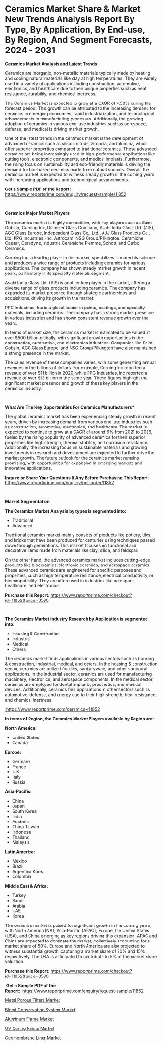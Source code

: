 <p><h1>Ceramics Market Share & Market New Trends Analysis Report By Type, By Application, By End-use, By Region, And Segment Forecasts, 2024 - 2031</h1></p><p><strong>Ceramics Market Analysis and Latest Trends</strong></p>
<p><p>Ceramics are inorganic, non-metallic materials typically made by heating and cooling natural materials like clay at high temperatures. They are widely used in a variety of applications including construction, automotive, electronics, and healthcare due to their unique properties such as heat resistance, durability, and chemical inertness.</p><p>The Ceramics Market is expected to grow at a CAGR of 4.50% during the forecast period. This growth can be attributed to the increasing demand for ceramics in emerging economies, rapid industrialization, and technological advancements in manufacturing processes. Additionally, the growing adoption of ceramics in various end-use industries such as aerospace, defense, and medical is driving market growth.</p><p>One of the latest trends in the ceramics market is the development of advanced ceramics such as silicon nitride, zirconia, and alumina, which offer superior properties compared to traditional ceramics. These advanced ceramics are being increasingly used in high-performance applications like cutting tools, electronic components, and medical implants. Furthermore, the rising focus on sustainability and eco-friendly materials is driving the demand for bio-based ceramics made from natural sources. Overall, the ceramics market is expected to witness steady growth in the coming years with increasing applications and technological advancements.</p></p>
<p><strong>Get a Sample PDF of the Report:&nbsp;</strong> <a href="https://www.reportprime.com/enquiry/request-sample/11852">https://www.reportprime.com/enquiry/request-sample/11852</a></p>
<p>&nbsp;</p>
<p><strong>Ceramics Major Market Players</strong></p>
<p><p>The ceramics market is highly competitive, with key players such as Saint-Gobain, Corning Inc, Dillmeier Glass Company, Asahi India Glass Ltd. (AIS), AGC Glass Europe, Independent Glass Co., Ltd., AJJ Glass Products Co., Ltd, PPG Industries, Inc, Astrocam, NSG Group/Pilkington, Ceramiche Caesar, Ceradyne, Industrie Ceramiche Piemme, Schott, and Carbo Ceramics.</p><p>Corning Inc, a leading player in the market, specializes in materials science and produces a wide range of products including ceramics for various applications. The company has shown steady market growth in recent years, particularly in its specialty materials segment.</p><p>Asahi India Glass Ltd. (AIS) is another key player in the market, offering a diverse range of glass products including ceramics. The company has expanded its market presence through strategic partnerships and acquisitions, driving its growth in the market.</p><p>PPG Industries, Inc is a global leader in paints, coatings, and specialty materials, including ceramics. The company has a strong market presence in various industries and has shown consistent revenue growth over the years.</p><p>In terms of market size, the ceramics market is estimated to be valued at over $500 billion globally, with significant growth opportunities in the construction, automotive, and electronics industries. Companies like Saint-Gobain, AGC Glass Europe, and NSG Group/Pilkington have also maintained a strong presence in the market.</p><p>The sales revenue of these companies varies, with some generating annual revenues in the billions of dollars. For example, Corning Inc reported a revenue of over $11 billion in 2020, while PPG Industries, Inc reported a revenue of over $13 billion in the same year. These figures highlight the significant market presence and growth of these key players in the ceramics industry.</p></p>
<p>&nbsp;</p>
<p><strong>What Are The Key Opportunities For Ceramics Manufacturers?</strong></p>
<p><p>The global ceramics market has been experiencing steady growth in recent years, driven by increasing demand from various end-use industries such as construction, automotive, electronics, and healthcare. The market is expected to continue to grow at a CAGR of around 6% from 2021 to 2026, fueled by the rising popularity of advanced ceramics for their superior properties like high strength, thermal stability, and corrosion resistance. Additionally, the increasing focus on sustainable materials and growing investments in research and development are expected to further drive the market growth. The future outlook for the ceramics market remains promising, with opportunities for expansion in emerging markets and innovative applications.</p></p>
<p><strong>Inquire or Share Your Questions If Any Before Purchasing This Report:</strong> <a href="https://www.reportprime.com/enquiry/pre-order/11852">https://www.reportprime.com/enquiry/pre-order/11852</a></p>
<p>&nbsp;</p>
<p><strong>Market Segmentation</strong></p>
<p><strong>The Ceramics Market Analysis by types is segmented into:</strong></p>
<p><ul><li>Traditional</li><li>Advanced</li></ul></p>
<p><p>Traditional ceramics market mainly consists of products like pottery, tiles, and bricks that have been produced for centuries using techniques passed down through generations. This market focuses on functional and decorative items made from materials like clay, silica, and feldspar. </p><p>On the other hand, the advanced ceramics market includes cutting-edge products like bioceramics, electronic ceramics, and aerospace ceramics. These advanced ceramics are engineered for specific purposes and properties, such as high temperature resistance, electrical conductivity, or biocompatibility. They are often used in industries like aerospace, healthcare, and electronics.</p></p>
<p><strong>Purchase this Report:&nbsp;</strong><a href="https://www.reportprime.com/checkout?id=11852&price=3590">https://www.reportprime.com/checkout?id=11852&price=3590</a></p>
<p>&nbsp;</p>
<p><strong>The Ceramics Market Industry Research by Application is segmented into:</strong></p>
<p><ul><li>Housing & Construction</li><li>Industrial</li><li>Medical</li><li>Others</li></ul></p>
<p><p>The ceramics market finds applications in various sectors such as housing & construction, industrial, medical, and others. In the housing & construction sector, ceramics are utilized for tiles, sanitaryware, and other structural applications. In the industrial sector, ceramics are used for manufacturing machinery, electronics, and aerospace components. In the medical sector, ceramics are employed for dental implants, prosthetics, and medical devices. Additionally, ceramics find applications in other sectors such as automotive, defense, and energy due to their high strength, heat resistance, and chemical inertness.</p></p>
<p><a href="https://www.reportprime.com/ceramics-r11852">&nbsp;https://www.reportprime.com/ceramics-r11852</a></p>
<p><strong>In terms of Region, the Ceramics Market Players available by Region are:</strong></p>
<p>
    <p> <strong> North America: </strong>
        <ul>
            <li>United States</li>
            <li>Canada</li>
        </ul>
        </p> 
    <p> <strong> Europe: </strong>
        <ul>
            <li>Germany</li>
            <li>France</li>
            <li>U.K.</li>
            <li>Italy</li>
            <li>Russia</li>
        </ul>
        </p> 
    <p> <strong> Asia-Pacific: </strong>
        <ul>
            <li>China</li>
            <li>Japan</li>
            <li>South Korea</li>
            <li>India</li>
            <li>Australia</li>
            <li>China Taiwan</li>
            <li>Indonesia</li>
            <li>Thailand</li>
            <li>Malaysia</li>
        </ul>
        </p> 
    <p> <strong> Latin America: </strong>
        <ul>
            <li>Mexico</li>
            <li>Brazil</li>
            <li>Argentina Korea</li>
            <li>Colombia</li>
        </ul>
        </p> 
    <p> <strong> Middle East & Africa: </strong>
        <ul>
            <li>Turkey</li>
            <li>Saudi</li>
            <li>Arabia</li>
            <li>UAE</li>
            <li>Korea</li>
        </ul>
    </p>
    </p>
<p><p>The ceramics market is poised for significant growth in the coming years, with North America (NA), Asia-Pacific (APAC), Europe, the United States (USA), and China emerging as key regions driving this expansion. APAC and China are expected to dominate the market, collectively accounting for a market share of 50%. Europe and North America are also projected to witness substantial growth, capturing a market share of 30% and 15% respectively. The USA is anticipated to contribute to 5% of the market share valuation.</p></p>
<p><strong>Purchase this Report: </strong><a href="https://www.reportprime.com/checkout?id=11852&price=3590">https://www.reportprime.com/checkout?id=11852&price=3590</a></p>
<p>&nbsp;<strong>Get a Sample PDF of the Report:&nbsp;&nbsp;</strong><a href="https://www.reportprime.com/enquiry/request-sample/11852">https://www.reportprime.com/enquiry/request-sample/11852</a></p>
<p><strong></strong></p>
<p><p><a href="https://github.com/sardarp081/Market-Research-Report-List-2/blob/main/metal-porous-filters-market.md">Metal Porous Filters Market</a></p><p><a href="https://github.com/waylose1223/Market-Research-Report-List-2/blob/main/blood-conservation-system-market.md">Blood Conservation System Market</a></p><p><a href="https://github.com/gcimaudf65/Market-Research-Report-List-2/blob/main/aluminum-frame-market.md">Aluminum Frame Market</a></p><p><a href="https://github.com/dmmanir420/Market-Research-Report-List-2/blob/main/uv-curing-paints-market.md">UV Curing Paints Market</a></p><p><a href="https://github.com/susanjprice2023/Market-Research-Report-List-2/blob/main/geomembrane-liner-market.md">Geomembrane Liner Market</a></p></p>